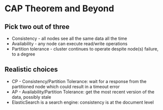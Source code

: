 # CAP Theorem and Beyond #

## Pick two out of three ##
* Consistency - all nodes see all the same data all the time
* Availability - any node can execute read/write operations
* Partition tolerance - cluster continues to operate despite node(s) failure, to a degree

## Realistic choices ##
* CP - Consistency/Partition Tolerance: wait for a response from the partitioned node which could result in a timeout error
* AP - Availability/Partition Tolerance: get the most recent version of the data, possibly stale
* ElasticSearch is a search engine: consistency is at the document level
